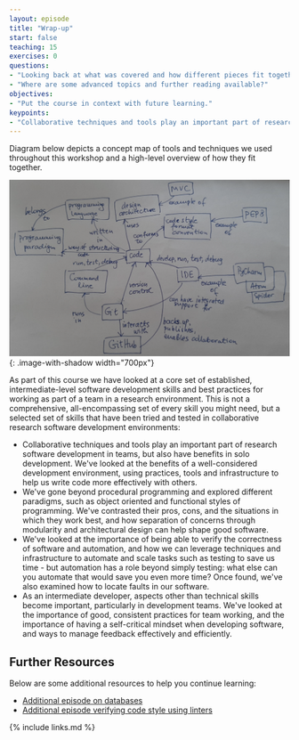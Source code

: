 ```yaml
---
layout: episode
title: "Wrap-up"
start: false
teaching: 15
exercises: 0
questions:
- "Looking back at what was covered and how different pieces fit together"
- "Where are some advanced topics and further reading available?"
objectives:
- "Put the course in context with future learning."
keypoints:
- "Collaborative techniques and tools play an important part of research software development in teams"
---
```


Diagram below depicts a concept map of tools and techniques we used throughout this workshop and a high-level overview
of how they fit together.

![Overview of tools and techniques covered in the course](../fig/course-concept-map.png){: .image-with-shadow width="700px"}

As part of this course we have looked at a core set of established, intermediate-level software development skills and best practices for working as part of a team in a research environment. This is not a comprehensive, all-encompassing set of every skill you might need, but a selected set of skills that have been tried and tested in collaborative research software development environments:

- Collaborative techniques and tools play an important part of research software development in teams, but also have benefits in solo development. We've looked at the benefits of a well-considered development environment, using practices, tools and infrastructure to help us write code more effectively with others.
- We've gone beyond procedural programming and explored different paradigms, such as object oriented and functional styles of programming. We've contrasted their pros, cons, and the situations in which they work best, and how separation of concerns through modularity and architectural design can help shape good software.
- We've looked at the importance of being able to verify the correctness of software and automation, and how we can leverage techniques and infrastructure to automate and scale tasks such as testing to save us time - but automation has a role beyond simply testing: what else can you automate that would save you even more time? Once found, we've also examined how to locate faults in our software.
- As an intermediate developer, aspects other than technical skills become important, particularly in development teams. We've looked at the importance of good, consistent practices for team working, and the importance of having a self-critical mindset when developing software,  and ways to manage feedback effectively and efficiently.

## Further Resources
Below are some additional resources to help you continue learning:

- [Additional episode on databases](../databases)
- [Additional episode verifying code style using linters](../verifying-code-style-linters)

{% include links.md %}
